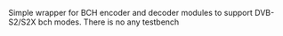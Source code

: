 Simple wrapper for BCH encoder and decoder modules to support DVB-S2/S2X bch modes. There is no any testbench